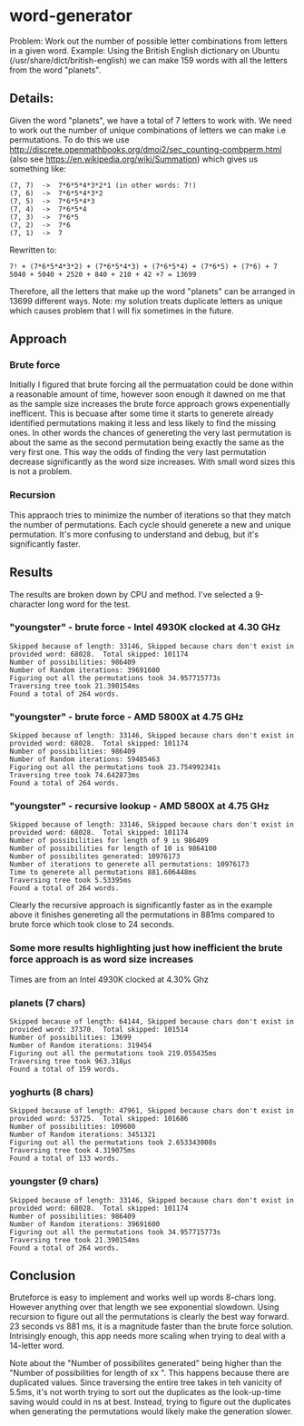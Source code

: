 # word-generator

Problem: Work out the number of possible letter combinations from letters in a given word.
Example: Using the British English dictionary on Ubuntu (/usr/share/dict/british-english) we can make 159 words with all the letters from the word "planets".

## Details:

Given the word "planets", we have a total of 7 letters to work with. We need to work out the number of unique combinations of letters we can make i.e permutations. To do this we use http://discrete.openmathbooks.org/dmoi2/sec_counting-combperm.html (also see https://en.wikipedia.org/wiki/Summation) which gives us something like:

    (7, 7)  ->  7*6*5*4*3*2*1 (in other words: 7!)
    (7, 6)  ->  7*6*5*4*3*2
    (7, 5)  ->  7*6*5*4*3
    (7, 4)  ->  7*6*5*4
    (7, 3)  ->  7*6*5
    (7, 2)  ->  7*6
    (7, 1)  ->  7

Rewritten to:

    7! + (7*6*5*4*3*2) + (7*6*5*4*3) + (7*6*5*4) + (7*6*5) + (7*6) + 7
    5040 + 5040 + 2520 + 840 + 210 + 42 +7 = 13699

Therefore, all the letters that make up the word "planets" can be arranged in 13699 different ways.  Note: my solution treats duplicate letters as unique which causes problem that I will fix sometimes in the future.

## Approach

### Brute force

Initially I figured that brute forcing all the permuatation could be done within a reasonable amount of time, however soon enough it dawned on me that as the sample size increases the brute force approach grows expenentially inefficent. This is becuase after some time it starts to generete already identified permutations making it less and less likely to find the missing ones. In other words the chances of genereting the very last permutation is about the same as the second permutation being exactly the same as the very first one.  This way the odds of finding the very last permutation decrease significantly as the word size increases. With small word sizes this is not a problem. 

### Recursion

This appraoch tries to minimize the number of iterations so that they match the number of permutations.  Each cycle should generete a new and unique permutation. It's more confusing to understand and debug, but it's significantly faster.  

## Results

The results are broken down by CPU and method.  I've selected a 9-character long word for the test.

### "youngster" - brute force - Intel 4930K clocked at 4.30 GHz 

    Skipped because of length: 33146, Skipped because chars don't exist in provided word: 68028.  Total skipped: 101174 
    Number of possibilities: 986409
    Number of Random iterations: 39691600
    Figuring out all the permutations took 34.957715773s
    Traversing tree took 21.390154ms
    Found a total of 264 words.

### "youngster" - brute force - AMD 5800X at 4.75 GHz

    Skipped because of length: 33146, Skipped because chars don't exist in provided word: 68028.  Total skipped: 101174
    Number of possibilities: 986409
    Number of Random iterations: 59485463
    Figuring out all the permutations took 23.754992341s
    Traversing tree took 74.642873ms
    Found a total of 264 words.

### "youngster" - recursive lookup - AMD 5800X at 4.75 GHz

    Skipped because of length: 33146, Skipped because chars don't exist in provided word: 68028.  Total skipped: 101174 
    Number of possibilities for length of 9 is 986409
    Number of possibilities for length of 10 is 9864100
    Number of possibilites generated: 10976173
    Number of iterations to generete all permutations: 10976173
    Time to generete all permutations 881.606448ms
    Traversing tree took 5.53395ms
    Found a total of 264 words.

Clearly the recursive approach is significantly faster as in the example above it finishes genereting all the permutations in 881ms compared to brute force which took close to 24 seconds.


### Some more results highlighting just how inefficient the brute force approach is as word size increases

Times are from an Intel 4930K clocked at 4.30% Ghz 

### planets (7 chars)

    Skipped because of length: 64144, Skipped because chars don't exist in provided word: 37370.  Total skipped: 101514 
    Number of possibilities: 13699 
    Number of Random iterations: 319454 
    Figuring out all the permutations took 219.055435ms 
    Traversing tree took 963.318µs 
    Found a total of 159 words.
        
### yoghurts (8 chars)

    Skipped because of length: 47961, Skipped because chars don't exist in provided word: 53725.  Total skipped: 101686 
    Number of possibilities: 109600 
    Number of Random iterations: 3451321 
    Figuring out all the permutations took 2.653343008s 
    Traversing tree took 4.319075ms 
    Found a total of 133 words.
    
### youngster (9 chars)

    Skipped because of length: 33146, Skipped because chars don't exist in provided word: 68028.  Total skipped: 101174 
    Number of possibilities: 986409 
    Number of Random iterations: 39691600 
    Figuring out all the permutations took 34.957715773s 
    Traversing tree took 21.390154ms 
    Found a total of 264 words.
    

## Conclusion

Bruteforce is easy to implement and works well up words 8-chars long. However anything over that length we see exponential slowdown.  Using recursion to figure out all the permutations is clearly the best way forward. 23 seconds vs 881 ms, it is a magnitude faster than the brute force solution. Intrisingly enough, this app needs more scaling when trying to deal with a 14-letter word. 

Note about the "Number of possibilites generated" being higher than the "Number of possibilities for length of xx ".  This happens because there are duplicated values.  Since traversing the entire tree takes in teh vanicity of 5.5ms, it's not worth trying to sort out the duplicates as the look-up-time saving would could in ns at best.  Instead, trying to figure out the duplicates when generating the permutations would likely make the generation slower.  